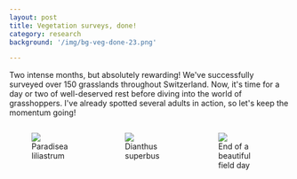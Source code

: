 ```yaml
---
layout: post
title: Vegetation surveys, done!
category: research
background: '/img/bg-veg-done-23.png'

---
```


Two intense months, but absolutely rewarding! We've successfully surveyed over 150 grasslands throughout Switzerland. Now, it's time for a day or two of well-deserved rest before diving into the world of grasshoppers. I've already spotted several adults in action, so let's keep the momentum going!

<div style="display:flex;">
  <div style="flex:1; padding-right:10px;">
    <figure>
      <img src="https://marco-barandun.github.io/graslandvielfalt/img/post-veg-done-23/1.png"/>
      <figcaption>Paradisea liliastrum</figcaption>
    </figure>
  </div>
  <div style="flex:1; padding-right:10px;">
    <figure>
      <img src="https://marco-barandun.github.io/graslandvielfalt/img/post-veg-done-23/2.png"/>
      <figcaption>Dianthus superbus</figcaption>
    </figure>
  </div>
  <div style="flex:1; padding-right:10px;">
    <figure>
      <img src="https://marco-barandun.github.io/graslandvielfalt/img/post-veg-done-23/3.png"/>
      <figcaption>End of a beautiful field day</figcaption>
    </figure>
  </div>
</div>
